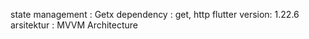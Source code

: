 state management : Getx
dependency : get, http
flutter version: 1.22.6
arsitektur : MVVM Architecture

